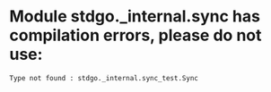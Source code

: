 # Module stdgo._internal.sync has compilation errors, please do not use:
```
Type not found : stdgo._internal.sync_test.Sync

```


